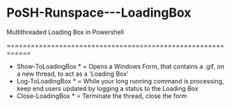 # PoSH-Runspace---LoadingBox
Multithreaded Loading Box in Powershell

============================================================

* Show-ToLoadingBox * = Opens a Windows Form, that contains a .gif, on a new thread, to act as a 'Loading Box'
* Log-ToLoadingBox * = While your long running command is processing, keep end users updated by logging a status to the Loading Box
* Close-LoadingBox * = Terminate the thread, close the form

